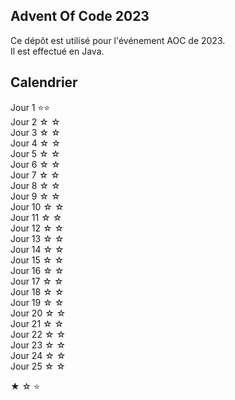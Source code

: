 ## Advent Of Code 2023

Ce dépôt est utilisé pour l'événement AOC de 2023.  
Il est effectué en Java.

## Calendrier

Jour 1    ⭐⭐  
Jour 2    ☆ ☆  
Jour 3    ☆ ☆  
Jour 4    ☆ ☆  
Jour 5    ☆ ☆  
Jour 6    ☆ ☆  
Jour 7    ☆ ☆  
Jour 8    ☆ ☆  
Jour 9    ☆ ☆  
Jour 10   ☆ ☆  
Jour 11   ☆ ☆  
Jour 12   ☆ ☆  
Jour 13   ☆ ☆  
Jour 14   ☆ ☆  
Jour 15   ☆ ☆  
Jour 16   ☆ ☆  
Jour 17   ☆ ☆  
Jour 18   ☆ ☆  
Jour 19   ☆ ☆  
Jour 20   ☆ ☆  
Jour 21   ☆ ☆  
Jour 22   ☆ ☆  
Jour 23   ☆ ☆  
Jour 24   ☆ ☆  
Jour 25   ☆ ☆  

★
☆
⭐  
